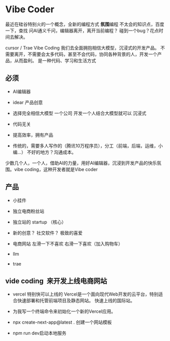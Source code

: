# Vibe Coder
最近在硅谷特别火的一个概念，全新的编程方式
**氛围**编程
不太会的知识点，百度一下，查找
问AI通义千问，编辑器离开，离开当前编程？
碰到一个bug？花点时间去解决。

cursor / Trae
Vibe Coding 我们去全面拥抱相信大模型，沉浸式的开发产品。
 不需要离开，不需要会太多代码，甚至不会代码，协同各种背景的人，开发一个产品，从而盈利。
 是一种代码、学习和生活方式

 ## 必须
 - AI编辑器
 - idear 产品创意
 - 选择完全相信大模型
    一个公司 开发一个人结合大模型就可以
    沉浸式
 - 代码无关
 - 提高效率，拥有产品

 - 传统的，需要多人写作的（腾讯10万程序员），分工（前端，后端，运维，小编...）
  不好的地方？沟通成本。

  少数几个人，一个人，借助AI的力量，用好AI编辑器，沉浸到开发产品的快乐氛围。vibe coding，这种开发者就是Vibe coder

  ## 产品
  - 小挂件
  - 独立电商粉丝站
  - 独立站的 startup （核心）

  - 新的创意？
  社交软件？ 极致的喜爱

  - 电商网站 
  左滑一下不喜欢 右滑一下喜欢（加入购物车）

  - llm
  - trae

  ## vide coding  来开发上线电商网站

- vercel 特别快可以上线的
Vercel是一个面向现代Web开发的云平台，特别适合快速部署和托管前端项目及静态网站。
快速上线的国际站。

- 为我写一个终端命令来初始化一个新的Vercel应用。
- npx create-next-app@latest . 创建一个网站模板
- npm run dev启动本地服务

